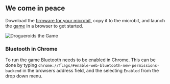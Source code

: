 ## We come in peace

Download the [firmware for your microbit](https://github.com/drogue-iot/drogueroids/releases), copy it to the microbit, and launch the [game](https://drogue-iot.github.io/drogueroids/) in a browser to get started.

![Drogueroids the Game](game.gif)

### Bluetooth in Chrome

To run the game Bluetooth needs to be enabled in Chrome. This can be done by
typing `chrome://flags/#enable-web-bluetooth-new-permissions-backend` in the
browsers address field, and the selecting `Enabled` from the drop down
menu.


